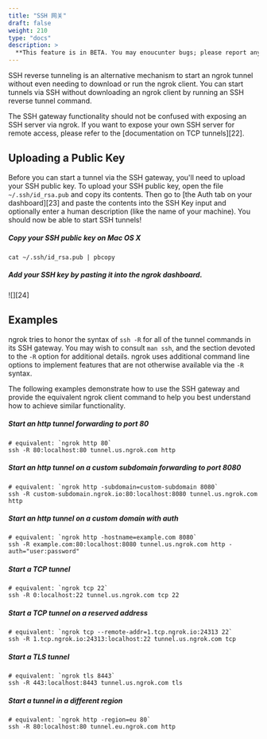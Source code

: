 ```yaml
---
title: "SSH 网关"
draft: false
weight: 210
type: "docs"
description: >
  **This feature is in BETA. You may enoucunter bugs; please report any that you encounter!**
---
```


SSH reverse tunneling is an alternative mechanism to start an ngrok tunnel without even needing to download or run the ngrok client. You can start tunnels via SSH without downloading an ngrok client by running an SSH reverse tunnel command.

The SSH gateway functionality should not be confused with exposing an SSH server via ngrok. If you want to expose your own SSH server for remote access, please refer to the [documentation on TCP tunnels][22].

## Uploading a Public Key

Before you can start a tunnel via the SSH gateway, you'll need to upload your SSH public key. To upload your SSH public key, open the file `~/.ssh/id_rsa.pub` and copy its contents. Then go to [the Auth tab on your dashboard][23] and paste the contents into the SSH Key input and optionally enter a human description (like the name of your machine). You should now be able to start SSH tunnels!

##### Copy your SSH public key on Mac OS X

    cat ~/.ssh/id_rsa.pub | pbcopy

##### Add your SSH key by pasting it into the ngrok dashboard.

![][24]

## Examples

ngrok tries to honor the syntax of `ssh -R` for all of the tunnel commands in its SSH gateway. You may wish to consult `man ssh`, and the section devoted to the `-R` option for additional details. ngrok uses additional command line options to implement features that are not otherwise available via the `-R` syntax.

The following examples demonstrate how to use the SSH gateway and provide the equivalent ngrok client command to help you best understand how to achieve similar functionality.

##### Start an http tunnel forwarding to port 80

    # equivalent: `ngrok http 80`
    ssh -R 80:localhost:80 tunnel.us.ngrok.com http

##### Start an http tunnel on a custom subdomain forwarding to port 8080

    # equivalent: `ngrok http -subdomain=custom-subdomain 8080`
    ssh -R custom-subdomain.ngrok.io:80:localhost:8080 tunnel.us.ngrok.com http

##### Start an http tunnel on a custom domain with auth

    # equivalent: `ngrok http -hostname=example.com 8080`
    ssh -R example.com:80:localhost:8080 tunnel.us.ngrok.com http -auth="user:password"

##### Start a TCP tunnel

    # equivalent: `ngrok tcp 22`
    ssh -R 0:localhost:22 tunnel.us.ngrok.com tcp 22

##### Start a TCP tunnel on a reserved address

    # equivalent: `ngrok tcp --remote-addr=1.tcp.ngrok.io:24313 22`
    ssh -R 1.tcp.ngrok.io:24313:localhost:22 tunnel.us.ngrok.com tcp

##### Start a TLS tunnel

    # equivalent: `ngrok tls 8443`
    ssh -R 443:localhost:8443 tunnel.us.ngrok.com tls

##### Start a tunnel in a different region

    # equivalent: `ngrok http -region=eu 80`
    ssh -R 80:localhost:80 tunnel.eu.ngrok.com http
